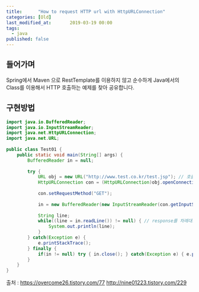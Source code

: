 ```yaml
---
title:      "How to request HTTP url with HttpURLConnection"
categories: [Old]
last_modified_at:       2019-03-19 00:00 
tags:
  - java
published: false
---
```


## 들어가며

Spring에서 Maven 으로 RestTemplate를 이용하지 않고 순수하게 Java에서의 Class를 이용해서 HTTP 호출하는 예제를 찾아 공유합니다.

## 구현방법

```java
import java.io.BufferedReader;
import java.io.InputStreamReader;
import java.net.HttpURLConnection;
import java.net.URL;
 
public class Test01 {
    public static void main(String[] args) {
        BufferedReader in = null;
 
        try {
            URL obj = new URL("http://www.test.co.kr/test.jsp"); // 호출할 url
            HttpURLConnection con = (HttpURLConnection)obj.openConnection();
 
            con.setRequestMethod("GET");
 
            in = new BufferedReader(new InputStreamReader(con.getInputStream(), "UTF-8"));
        
            String line;
            while((line = in.readLine()) != null) { // response를 차례대로 출력
                System.out.println(line);
            }
        } catch(Exception e) {
            e.printStackTrace();
        } finally {
            if(in != null) try { in.close(); } catch(Exception e) { e.printStackTrace(); }
        }
    }
}
```

출처 : https://overcome26.tistory.com/77 http://nine01223.tistory.com/229